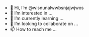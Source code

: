 - 👋 Hi, I’m @wisnunalwwbsnjajwjwos
- 👀 I’m interested in ...
- 🌱 I’m currently learning ...
- 💞️ I’m looking to collaborate on ...
- 📫 How to reach me ...

<!---
wisnunalwwbsnjajwjwos/wisnunalwwbsnjajwjwos is a ✨ special ✨ repository because its `README.md` (this file) appears on your GitHub profile.
You can click the Preview link to take a look at your changes.
--->
